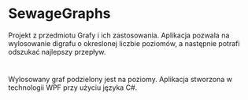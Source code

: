 # SewageGraphs
Projekt z przedmiotu Grafy i ich zastosowania.
Aplikacja pozwala na wylosowanie digrafu o okreslonej liczbie poziomów, a następnie potrafi odszukać najlepszy przepływ.
#
Wylosowany graf podzielony jest na poziomy. Aplikacja stworzona w technologii WPF przy użyciu języka C#.
